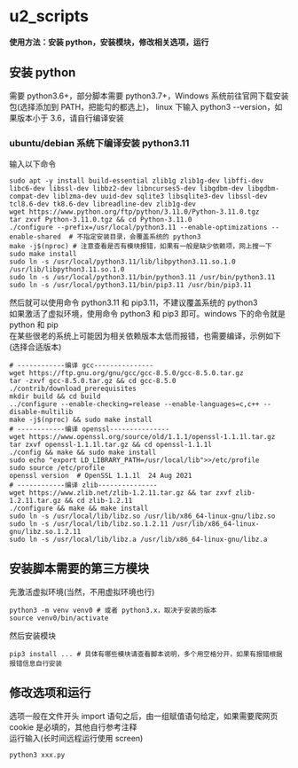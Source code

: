 # u2_scripts
**使用方法：安装 python，安装模块，修改相关选项，运行**

## 安装 python
需要 python3.6+，部分脚本需要 python3.7+，Windows 系统前往官网下载安装包(选择添加到 PATH，把能勾的都选上)，
linux 下输入 python3 --version，如果版本小于 3.6，请自行编译安装
### ubuntu/debian 系统下编译安装 python3.11
输入以下命令 
```
sudo apt -y install build-essential zlib1g zlib1g-dev libffi-dev libc6-dev libssl-dev libbz2-dev libncurses5-dev libgdbm-dev libgdbm-compat-dev liblzma-dev uuid-dev sqlite3 libsqlite3-dev libssl-dev tcl8.6-dev tk8.6-dev libreadline-dev zlib1g-dev   
wget https://www.python.org/ftp/python/3.11.0/Python-3.11.0.tgz  
tar zxvf Python-3.11.0.tgz && cd Python-3.11.0  
./configure --prefix=/usr/local/python3.11 --enable-optimizations --enable-shared  # 不指定安装目录，会覆盖系统的 python3  
make -j$(nproc) # 注意查看是否有模块报错，如果有一般是缺少依赖项，网上搜一下   
sudo make install  
sudo ln -s /usr/local/python3.11/lib/libpython3.11.so.1.0 /usr/lib/libpython3.11.so.1.0  
sudo ln -s /usr/local/python3.11/bin/python3.11 /usr/bin/python3.11  
sudo ln -s /usr/local/python3.11/bin/pip3.11 /usr/bin/pip3.11  
```
然后就可以使用命令 python3.11 和 pip3.11，不建议覆盖系统的 python3   
如果激活了虚拟环境，使用命令 python3 和 pip3 即可。windows 下的命令就是 python 和 pip  
在某些很老的系统上可能因为相关依赖版本太低而报错，也需要编译，示例如下(选择合适版本)  
```
# ------------编译 gcc---------------
wget https://ftp.gnu.org/gnu/gcc/gcc-8.5.0/gcc-8.5.0.tar.gz
tar -zxvf gcc-8.5.0.tar.gz && cd gcc-8.5.0
./contrib/download_prerequisites
mkdir build && cd build
../configure --enable-checking=release --enable-languages=c,c++ --disable-multilib
make -j$(nproc) && sudo make install
# ------------编译 openssl---------------
wget https://www.openssl.org/source/old/1.1.1/openssl-1.1.1l.tar.gz
tar zxvf openssl-1.1.1l.tar.gz && cd openssl-1.1.1l
./config && make && sudo make install
sudo echo "export LD_LIBRARY_PATH=/usr/local/lib">>/etc/profile
sudo source /etc/profile
openssl version  # OpenSSL 1.1.1l  24 Aug 2021
# ------------编译 zlib---------------
wget https://www.zlib.net/zlib-1.2.11.tar.gz && tar zxvf zlib-1.2.11.tar.gz && cd zlib-1.2.11
./configure && make && make install
sudo ln -s /usr/local/lib/libz.so /usr/lib/x86_64-linux-gnu/libz.so
sudo ln -s /usr/local/lib/libz.so.1.2.11 /usr/lib/x86_64-linux-gnu/libz.so.1.2.11
sudo ln -s /usr/local/lib/libz.a /usr/lib/x86_64-linux-gnu/libz.a
```

## 安装脚本需要的第三方模块
先激活虚拟环境(当然，不用虚拟环境也行)
```
python3 -m venv venv0 # 或者 python3.x，取决于安装的版本
source venv0/bin/activate  
```
然后安装模块
```
pip3 install ... # 具体有哪些模块请查看脚本说明，多个用空格分开，如果有报错根据报错信息自行安装
```

## 修改选项和运行
选项一般在文件开头 import 语句之后，由一组赋值语句给定，如果需要爬网页 cookie 是必填的，其他自行参考注释  
运行输入(长时间远程运行使用 screen)  
```
python3 xxx.py  
```
